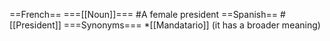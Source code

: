 ==French==
===[[Noun]]===
#A female president
==Spanish==
#[[President]]
===Synonyms===
*[[Mandatario]] (it has a broader meaning)